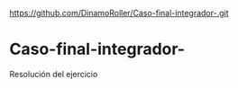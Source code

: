 https://github.com/DinamoRoller/Caso-final-integrador-.git
# Caso-final-integrador-
Resolución del ejercicio
